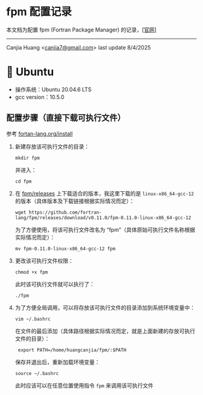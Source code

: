 # fpm 配置记录

本文档为配置 fpm (Fortran Package Manager) 的记录，[[官网]](https://fpm.fortran-lang.org/index.html)

---

Canjia Huang <<canjia7@gmail.com>> last update 8/4/2025

# :penguin: Ubuntu

- 操作系统：Ubuntu 20.04.6 LTS
- gcc version：10.5.0

## 配置步骤（直接下载可执行文件）

参考 [fortan-lang.org/install](https://fpm.fortran-lang.org/install/index.html)

1. 新建存放该可执行文件的目录：

    ```
    mkdir fpm
    ```

    并进入：

    ```
    cd fpm
    ```

2. 在 [fpm/releases](https://github.com/fortran-lang/fpm/releases) 上下载适合的版本，我这里下载的是 `linux-x86_64-gcc-12` 的版本（具体版本及下载链接根据实际情况而定）：

    ```
    wget https://github.com/fortran-lang/fpm/releases/download/v0.11.0/fpm-0.11.0-linux-x86_64-gcc-12
    ```

    为了方便使用，将该可执行文件改名为 “fpm”（具体原始可执行文件名称根据实际情况而定）：

    ```
    mv fpm-0.11.0-linux-x86_64-gcc-12 fpm
    ```

3. 更改该可执行文件权限：

    ```
    chmod +x fpm
    ```

    此时该可执行文件就可以执行了：

    ```
    ./fpm
    ```

4. 为了方便全局调用，可以将存放该可执行文件的目录添加到系统环境变量中：

    ```
    vim ~/.bashrc
    ```

    在文件的最后添加（具体路径根据实际情况而定，就是上面新建的存放可执行文件的目录）：

    ```
     export PATH=/home/huangcanjia/fpm/:$PATH
    ```

    保存并退出后，重新加载环境变量：

    ```
    source ~/.bashrc
    ```

    此时应该可以在任意位置使用指令 `fpm` 来调用该可执行文件